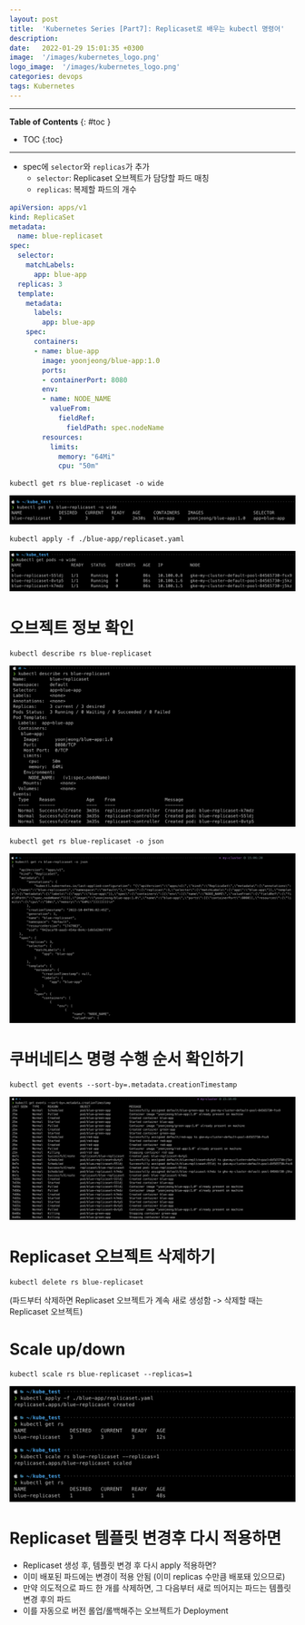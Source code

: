 ```yaml
---
layout: post
title:  'Kubernetes Series [Part7]: Replicaset로 배우는 kubectl 명령어'
description: 
date:   2022-01-29 15:01:35 +0300
image:  '/images/kubernetes_logo.png'
logo_image:  '/images/kubernetes_logo.png'
categories: devops
tags: Kubernetes
---
```


---
**Table of Contents**
{: #toc }
*  TOC
{:toc}

---

- spec에 `selector`와 `replicas`가 추가
  - `selector`: Replicaset 오브젝트가 담당할 파드 매칭
  - `replicas`: 복제할 파드의 개수

```yaml
apiVersion: apps/v1
kind: ReplicaSet
metadata:
  name: blue-replicaset
spec:
  selector:
    matchLabels:
      app: blue-app
  replicas: 3
  template:
    metadata:
      labels:
        app: blue-app
    spec:
      containers:
      - name: blue-app
        image: yoonjeong/blue-app:1.0
        ports:
        - containerPort: 8080
        env:
        - name: NODE_NAME
          valueFrom:
            fieldRef:
              fieldPath: spec.nodeName
        resources:
          limits:
            memory: "64Mi"
            cpu: "50m"
```

```
kubectl get rs blue-replicaset -o wide
```

![](/images/kube_pod_19.png)


```
kubectl apply -f ./blue-app/replicaset.yaml 
```

![](/images/kube_pod_18.png)

# 오브젝트 정보 확인

```
kubectl describe rs blue-replicaset
```

![](/images/kube_repli_1.png)

```
kubectl get rs blue-replicaset -o json
```

![](/images/kube_repli_2.png)

# 쿠버네티스 명령 수행 순서 확인하기

```
kubectl get events --sort-by=.metadata.creationTimestamp
```

![](/images/kube_repli_3.png)

# Replicaset 오브젝트 삭제하기

```
kubectl delete rs blue-replicaset
```

(파드부터 삭제하면 Replicaset 오브젝트가 계속 새로 생성함 -> 삭제할 때는 Replicaset 오브젝트)

# Scale up/down

```
kubectl scale rs blue-replicaset --replicas=1
```

![](/images/kube_repli_5.png)

# Replicaset 템플릿 변경후 다시 적용하면

- Replicaset 생성 후, 템플릿 변경 후 다시 apply 적용하면?
- 이미 배포된 파드에는 변경이 적용 안됨 (이미 replicas 수만큼 배포돼 있으므로)
- 만약 의도적으로 파드 한 개를 삭제하면, 그 다음부터 새로 띄어지는 파드는 템플릿 변경 후의 파드
- 이를 자동으로 버전 롤업/롤백해주는 오브젝트가 Deployment